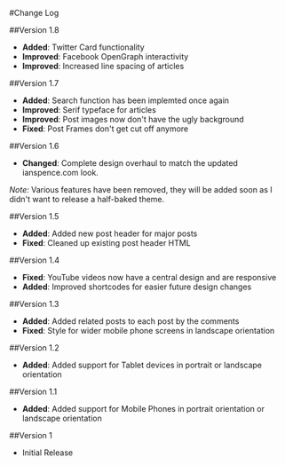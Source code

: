 #Change Log

##Version 1.8

 - **Added**: Twitter Card functionality
 - **Improved**: Facebook OpenGraph interactivity
 - **Improved**: Increased line spacing of articles

##Version 1.7

 - **Added**: Search function has been implemted once again
 - **Improved**: Serif typeface for articles
 - **Improved**: Post images now don't have the ugly background
 - **Fixed**: Post Frames don't get cut off anymore

##Version 1.6

 - **Changed**: Complete design overhaul to match the updated ianspence.com look.

*Note:* Various features have been removed, they will be added soon as I didn't want to release a half-baked theme.

##Version 1.5

 - **Added**: Added new post header for major posts
 - **Fixed**: Cleaned up existing post header HTML

##Version 1.4

 - **Fixed**: YouTube videos now have a central design and are responsive
 - **Added**: Improved shortcodes for easier future design changes

##Version 1.3

 - **Added**: Added related posts to each post by the comments
 - **Fixed**: Style for wider mobile phone screens in landscape orientation

##Version 1.2

 - **Added**: Added support for Tablet devices in portrait or landscape orientation

##Version 1.1

 - **Added**: Added support for Mobile Phones in portrait orientation or landscape orientation

##Version 1

 - Initial Release
